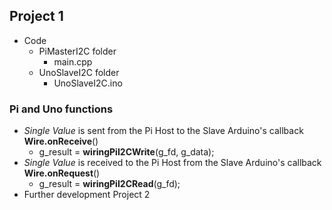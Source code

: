 ## Project 1
- Code
  - PiMasterI2C folder
    - main.cpp
  - UnoSlaveI2C folder
    - UnoSlaveI2C.ino

### Pi and Uno functions
- *Single Value* is sent from the Pi Host to the Slave Arduino's callback **Wire.onReceive**()
  - g_result = **wiringPiI2CWrite**(g_fd, g_data);
- *Single Value* is received to the Pi Host from the Slave Arduino's callback **Wire.onRequest**()
  - g_result = **wiringPiI2CRead**(g_fd);
- Further development Project 2